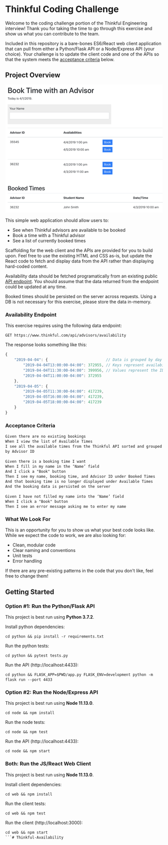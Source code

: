 # Thinkful Coding Challenge

Welcome to the coding challenge portion of the Thinkful Engineering interview! Thank you for taking the time to go through this exercise and show us what you can contribute to the team.

Included in this repository is a bare-bones ES6/React web client application that can pull from either a Python/Flask API or a Node/Express API (your choice). Your challenge is to update the client code and one of the APIs so that the system meets the [acceptance criteria](#acceptance-criteria) below.


## Project Overview

![Preview](preview.png)

This simple web application should allow users to: 
* See when Thinkful advisors are available to be booked
* Book a time with a Thinkful advisor
* See a list of currently booked times

Scaffolding for the web client and the APIs are provided for you to build upon. Feel free to use the existing HTML and CSS as-is, but update the React code to fetch and display data from the API rather than displaying hard-coded content.

Availability data should be fetched programatically from an existing public [API endpoint](#availability-endpoint). You should assume that the data returned from the endpoint could be updated at any time.

Booked times should be persisted on the server across requests. Using a DB is not necessary for this exercise, please store the data in-memory.


### Availability Endpoint

This exercise requires using the following data endpoint:

```
GET https://www.thinkful.com/api/advisors/availability
```

The response looks something like this:

```js
{
    "2019-04-04": {                          // Data is grouped by day
        "2019-04-04T13:00:00-04:00": 372955, // Keys represent availability date/time
        "2019-04-04T11:30:00-04:00": 399956, // Values represent the ID of the available advisor
        "2019-04-04T11:00:00-04:00": 372955
    },
    "2019-04-05": {
        "2019-04-05T11:30:00-04:00": 417239, 
        "2019-04-05T16:00:00-04:00": 417239, 
        "2019-04-05T18:00:00-04:00": 417239
    }
}
```


### Acceptance Criteria

```cucumber
Given there are no existing bookings
When I view the list of Available Times
I see all the available times from the Thinkful API sorted and grouped by Advisor ID

Given there is a booking time I want
When I fill in my name in the ‘Name’ field
And I click a "Book" button
Then I see my name, booking time, and Advisor ID under Booked Times
And that booking time is no longer displayed under Available Times
And the booking data is persisted on the server

Given I have not filled my name into the ‘Name’ field
When I click a "Book" button
Then I see an error message asking me to enter my name
```


### What We Look For

This is an opportunity for you to show us what your best code looks like. While we expect the code to work, we are also looking for:

* Clean, modular code
* Clear naming and conventions
* Unit tests
* Error handling

If there are any pre-existing patterns in the code that you don't like, feel free to change them! 


## Getting Started

### Option #1: Run the Python/Flask API

This project is best run using **Python 3.7.2**.

Install python dependencies:

```shell
cd python && pip install -r requirements.txt
```

Run the python tests:

```shell
cd python && pytest tests.py
```

Run the API (http://localhost:4433):

```shell
cd python && FLASK_APP=$PWD/app.py FLASK_ENV=development python -m flask run --port 4433
```

### Option #2: Run the Node/Express API

This project is best run using **Node 11.13.0**.

```shell
cd node && npm install
```

Run the node tests:

```shell
cd node && npm test
```

Run the API (http://localhost:4433):

```shell
cd node && npm start
```

### Both: Run the JS/React Web Client

This project is best run using **Node 11.13.0**.

Install client dependencies:

```shell
cd web && npm install
```

Run the client tests:

```shell
cd web && npm test
```

Run the client (http://localhost:3000):

```shell
cd web && npm start
```# Thinkful-Availability
